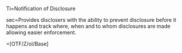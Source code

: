 Ti=Notification of Disclosure

sec=Provides disclosers with the ability to prevent disclosure before it happens and track where, when and to whom disclosures are made allowing easier enforcement.

=[OTF/Z/ol/Base]
